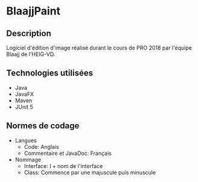 # BlaajjPaint

## Description
Logiciel d'édition d'image réalisé durant le cours de PRO 2018 par l'équipe Blaajj de l'HEIG-VD.

## Technologies utilisées
- Java
- JavaFX
- Maven
- JUnit 5

## Normes de codage

- Langues
  - Code: Anglais
  - Commentaire et JavaDoc: Français
- Nommage
  - Interface: I + nom de l'interface
  - Class: Commence par une majuscule puis minuscule